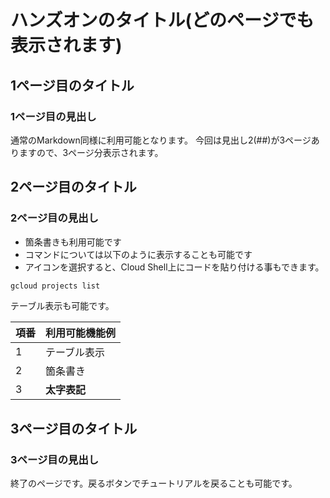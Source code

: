# ハンズオンのタイトル(どのページでも表示されます)
## 1ページ目のタイトル
### 1ページ目の見出し
通常のMarkdown同様に利用可能となります。
今回は見出し2(##)が3ページありますので、3ページ分表示されます。

## 2ページ目のタイトル
### 2ページ目の見出し
* 箇条書きも利用可能です
* コマンドについては以下のように表示することも可能です
* アイコンを選択すると、Cloud Shell上にコードを貼り付ける事もできます。

```bash
gcloud projects list
```

テーブル表示も可能です。

| 項番 | 利用可能機能例 |
|---|---|
| 1 | テーブル表示 |
| 2 | 箇条書き |
| 3 | **太字表記** |


## 3ページ目のタイトル
### 3ページ目の見出し
終了のページです。戻るボタンでチュートリアルを戻ることも可能です。
